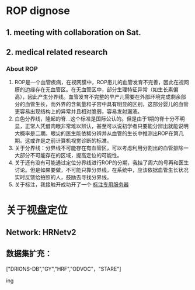 # ROP dignose
## 1. meeting with collaboration on Sat.
## 2. medical related research
### About ROP
1. ROP是一个血管疾病，在视网膜中，ROP患儿的血管发育不完善，因此在视网膜的边缘存在无血管区。在无血管区中，部分生理特征异常（如生长素偏高），因此产生分界线。血管发育不完整的早产儿需要在外部环境完成剩余部分的血管生长，而外界的含氧量和子宫中具有明显的区别，这部分婴儿的血管更容易出现结构上的异常并且相对脆弱，容易发射漏液。
2. 白色分界线，隆起的脊...这个标准是国际公认的。但是由于1期的脊十分不明显，正常人凭借肉眼非常难以辨认，甚至可以说初学者只要能分辨出就能说明大概率是二期。眼尖的医生能依稀分辨并从血管的生长中推测出ROP在第几期。这或许是之前计算机视觉诊断的标准。
3. 关于分界线：分界线不可能存在有血管区，可以考虑利用分割出的血管排除一大部分不可能存在的区域，提高定位的可能性。
4. 关于还有没有可能通过定位分界线进行ROP的分期，我挂了周六的号再和医生讨论。但是如果要做，不可能只靠分界线，在系统中，应该依据血管生长状况实时反馈给拍照的人，鼓励去寻找分界线。
5. 关于标注，我接触开成功开了一个 [标注专用服务器](http://120.25.248.226/)
# 关于视盘定位
## Network: HRNetv2

## 数据集扩充：
["DRIONS-DB","GY","HRF","ODVOC"，"STARE"]

ing

 